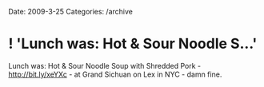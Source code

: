 Date: 2009-3-25
Categories: /archive

# ! 'Lunch was: Hot & Sour Noodle S...'

Lunch was: Hot &amp; Sour Noodle Soup with Shredded Pork -  <a href="http://bit.ly/xeYXc" rel="nofollow">http://bit.ly/xeYXc</a> - at Grand Sichuan on Lex in NYC - damn fine.
